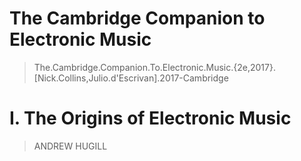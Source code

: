 # The Cambridge Companion to Electronic Music

> The.Cambridge.Companion.To.Electronic.Music.{2e,2017}.[Nick.Collins,Julio.d'Escrivan].2017-Cambridge

# Ⅰ. The Origins of Electronic Music

> ANDREW HUGILL

